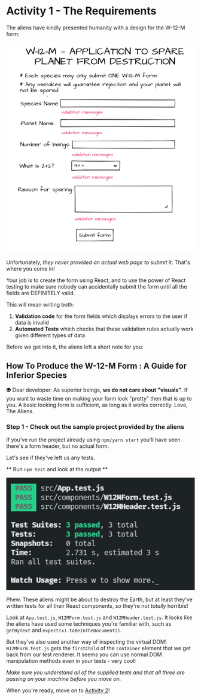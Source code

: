 # Activity 1 - The Requirements

The aliens have kindly presented humanity with a design for the W-12-M form:

![Sample Form](./public/sample_form.png)

Unfortunately, _they never provided an actual web page to submit it_. That's where you come in!

Your job is to create the form using React, and to use the power of React testing to make sure nobody can accidentally submit the form until all the fields are DEFINITELY valid.

This will mean writing both:

1. **Validation code** for the form fields which displays errors to the user if data is invalid
2. **Automated Tests** which checks that these validation rules actually work given different types of data

Before we get into it, the aliens left a short note for you:

## How To Produce the W-12-M Form : A Guide for Inferior Species

👽 Dear developer: As superior beings, **we do not care about "visuals"**. If you want to waste time on making your form look "pretty" then that is up to you. A basic looking form is sufficient, as long as it works correctly. Love, The Aliens.

### Step 1 - Check out the sample project provided by the aliens

If you've run the project already using `npm/yarn start` you'll have seen there's a form header, but no actual form.

Let's see if they've left us any tests.

** Run `npm test` and look at the output **

![Sample Test Output](./public/sample_test_output.jpg)

Phew. These aliens might be about to destroy the Earth, but at least they've written tests for all their React components, so they're not _totally_ horrible!

Look at `App.test.js`, `W12MForm.test.js` and `W12MHeader.test.js`. It looks like the aliens have used some techniques you're familiar with, such as `getByText` and `expect(x).toBeInTheDocument()`.

But they've also used another way of inspecting the virtual DOM! `W12MForm.test.js` gets the `firstChild` of the `container` element that we get back from our test renderer. It seems you can use normal DOM manipulation methods even in your tests - very cool!

_Make sure you understand all of the supplied tests and that all three are passing on your machine before you move on._

When you're ready, move on to [Activity 2](./activity-2.md)!

